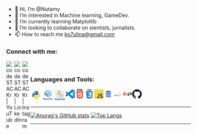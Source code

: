 
- 👋 Hi, I’m @Nutamy
- 👀 I’m interested in Machine learning, GameDev.
- 🌱 I’m currently learning Matplotlib
- 💞️ I’m looking to collaborate on sientists, jurnalists.
- 📫 How to reach me ko7ulina@gmail.com


### Connect with me:
[<img align="left" alt="codeSTACKr | YouTube" width="22px" src="https://cdn.jsdelivr.net/npm/simple-icons@v3/icons/youtube.svg" />][youtube]
[<img align="left" alt="codeSTACKr | LinkedIn" width="22px" src="https://cdn.jsdelivr.net/npm/simple-icons@v3/icons/linkedin.svg" />][linkedin]
[<img align="left" alt="codeSTACKr | Instagram" width="22px" src="https://cdn.jsdelivr.net/npm/simple-icons@v3/icons/instagram.svg" />][instagram]
<br />

### Languages and Tools:
<img align="left" alt="Python" width="32px" src="https://raw.githubusercontent.com/github/explore/80688e429a7d4ef2fca1e82350fe8e3517d3494d/topics/python/python.png" />
<img align="left" alt="Numpy" width="32px" src="https://github.com/Nutamy/imges/blob/main/github_numpy.png?raw=true" />
<img align="left" alt="Matplotlib" width="32px" src="https://github.com/Nutamy/imges/blob/main/github_matplotlib.png?raw=true" />

<img align="left" alt="Visual Studio Code" width="26px" src="https://raw.githubusercontent.com/github/explore/80688e429a7d4ef2fca1e82350fe8e3517d3494d/topics/visual-studio-code/visual-studio-code.png" />
<img align="left" alt="HTML5" width="26px" src="https://raw.githubusercontent.com/github/explore/80688e429a7d4ef2fca1e82350fe8e3517d3494d/topics/html/html.png" />
<img align="left" alt="CSS3" width="26px" src="https://raw.githubusercontent.com/github/explore/80688e429a7d4ef2fca1e82350fe8e3517d3494d/topics/css/css.png" />
<img align="left" alt="JavaScript" width="26px" src="https://raw.githubusercontent.com/github/explore/80688e429a7d4ef2fca1e82350fe8e3517d3494d/topics/javascript/javascript.png" />
<img align="left" alt="SQL" width="26px" src="https://raw.githubusercontent.com/github/explore/80688e429a7d4ef2fca1e82350fe8e3517d3494d/topics/sql/sql.png" />
<img align="left" alt="MySQL" width="26px" src="https://raw.githubusercontent.com/github/explore/80688e429a7d4ef2fca1e82350fe8e3517d3494d/topics/mysql/mysql.png" />
<img align="left" alt="Git" width="26px" src="https://raw.githubusercontent.com/github/explore/80688e429a7d4ef2fca1e82350fe8e3517d3494d/topics/git/git.png" />
<img align="left" alt="GitHub" width="26px" src="https://raw.githubusercontent.com/github/explore/78df643247d429f6cc873026c0622819ad797942/topics/github/github.png" />

<br />
<br />

---

[![Anurag's GitHub stats](https://github-readme-stats.vercel.app/api?username=nutamy&theme=buefy)](https://github.com/nutamy/github-readme-stats)
[![Top Langs](https://github-readme-stats.vercel.app/api/top-langs/?username=nutamy&layout=compact&theme=buefy)](https://github.com/nutamy/github-readme-stats)

---

[youtube]: https://www.youtube.com/channel/UCVm9QAMK50n2fhllQvK6hTw
[instagram]: https://www.instagram.com/nataly.smart.kz/
[linkedin]: https://www.linkedin.com/in/nataliya-kozulina-934a5b151/

<!---
Nutamy/Nutamy is a ✨ special ✨ repository because its `README.md` (this file) appears on your GitHub profile.
You can click the Preview link to take a look at your changes.
--->
